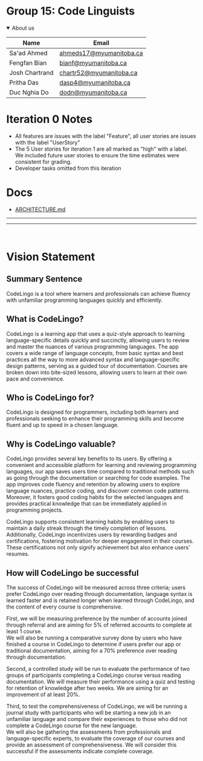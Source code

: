 # Group 15: Code Linguists

<details open>
<summary>About us</summary>

| Name | Email |
| ------ | ------ |
|   Sa'ad Ahmed     |     ahmeds17@myumanitoba.ca   |
|     Fengfan Bian   |     bianf@myumanitoba.ca   |
|   Josh Chartrand    |    chartr52@myumanitoba.ca   |
|    Pritha Das   |    dasp4@myumanitoba.ca  |
|   Duc Nghia Do   |     dodn@myumanitoba.ca   |

</details>

# Iteration 0 Notes
- All features are issues with the label "Feature", all user stories are issues with the label "UserStory"
- The 5 User stories for iteration 1 are all marked as "high" with a label. We included future user stories to ensure the time estimates were consistent for grading.
- Developer tasks omitted from this iteration

# Docs
 - [ARCHITECTURE.md](Docs/ARCHITECTURE.md)
- - -
- - -
<br>

# Vision Statement

## Summary Sentence

CodeLingo is a tool where learners and professionals can achieve fluency with unfamiliar programming languages quickly and efficiently.

## What is CodeLingo?

CodeLingo is a learning app that uses a quiz-style approach to learning language-specific details quickly and succinctly, allowing users to review and master the nuances of various programming languages. The app covers a wide range of language concepts, from basic syntax and best practices all the way to more advanced syntax and language-specific design patterns, serving as a guided tour of documentation. Courses are broken down into bite-sized lessons, allowing users to learn at their own pace and convenience. 

## Who is CodeLingo for?

CodeLingo is designed for programmers, including both learners and professionals seeking to enhance their programming skills and become fluent and up to speed in a chosen language.

## Why is CodeLingo valuable?

CodeLingo provides several key benefits to its users. By offering a convenient and accessible platform for learning and reviewing programming languages, our app saves users time compared to traditional methods such as going through the documentation or searching for code examples. The app improves code fluency and retention by allowing users to explore language nuances, practice coding, and discover common code patterns. Moreover, it fosters good coding habits for the selected languages and provides practical knowledge that can be immediately applied in programming projects.

CodeLingo supports consistent learning habits by enabling users to maintain a daily streak through the timely completion of lessons. Additionally, CodeLingo incentivizes users by rewarding badges and certifications, fostering motivation for deeper engagement in their courses. These certifications not only signify achievement but also enhance users’ resumes.

## How will CodeLingo be successful

The success of CodeLingo will be measured across three criteria; users prefer CodeLingo over reading through documentation, language syntax is learned faster and is retained longer when learned through CodeLingo, and the content of every course is comprehensive.

First, we will be measuring preference by the number of accounts joined through referral and are aiming for 5% of referred accounts to complete at least 1 course.  
We will also be running a comparative survey done by users who have finished a course in CodeLingo to determine if users prefer our app or traditional documentation, aiming for a 70% preference over reading through documentation.

Second, a controlled study will be run to evaluate the performance of two groups of participants completing a CodeLingo course versus reading documentation. We will measure their performance using a quiz and testing for retention of knowledge after two weeks. We are aiming for an improvement of at least 20%.

Third, to test the comprehensiveness of CodeLingo, we will be running a journal study with participants who will be starting a new job in an unfamiliar language and compare their experiences to those who did not complete a CodeLingo course for the new language.  
We will also be gathering the assessments from professionals and language-specific experts, to evaluate the coverage of our courses and provide an assessment of comprehensiveness. We will consider this successful if the assessments indicate complete coverage.
